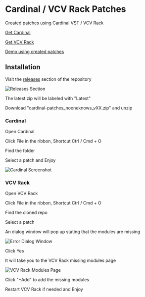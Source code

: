 # Cardinal / VCV Rack Patches

Created patches using Cardinal VST / VCV Rack

[Get Cardinal](https://github.com/DISTRHO/Cardinal)

[Get VCV Rack](https://vcvrack.com/)

[Demo using created patches](https://soundcloud.com/nooneknowspeter/epilogue)

## Installation

Visit the [releases](https://github.com/nooneknowspeter/cardinal-patches/releases) section of the repository

![Releases Section](https://i.imgur.com/lR94x9R.png)

The latest zip will be labeled with "Latest"

Download "cardinal-patches_nooneknows_vXX.zip" and unzip

### Cardinal

Open Cardinal

Click File in the ribbon, Shortcut Ctrl / Cmd + O

Find the folder

Select a patch and Enjoy

![Cardinal Screenshot](https://i.imgur.com/X7p3Huw.png)

### VCV Rack

Open VCV Rack

Click File in the ribbon, Shortcut Ctrl / Cmd + O

Find the cloned repo

Select a patch

An dialog window will pop up stating that the modules are missing

![Error Dialog Window](https://i.imgur.com/RbDiB0i.png)

Click Yes

It will take you to the VCV Rack missing modules page

![VCV Rack Modules Page](https://i.imgur.com/2QsYPHE.png)

Click "+Add" to add the missing modules

Restart VCV Rack if needed and Enjoy
